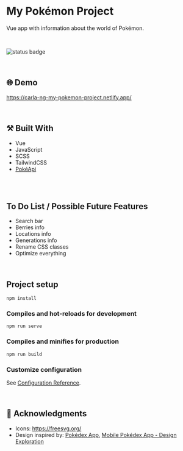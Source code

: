 # My Pokémon Project
Vue app with information about the world of Pokémon.

<br/>

![status badge](https://img.shields.io/badge/status-in%20progress-yellow)

<br/>

## :globe_with_meridians: Demo
https://carla-ng-my-pokemon-project.netlify.app/

<br/>

## :hammer_and_pick: Built With
* Vue
* JavaScript
* SCSS
* TailwindCSS
* [PokéApi](https://pokeapi.co/)

<br/>

<br/>

## To Do List / Possible Future Features
* Search bar
* Berries info
* Locations info
* Generations info
* Rename CSS classes
* Optimize everything

<br/>

## Project setup
```
npm install
```

### Compiles and hot-reloads for development
```
npm run serve
```

### Compiles and minifies for production
```
npm run build
```

### Customize configuration
See [Configuration Reference](https://cli.vuejs.org/config/).

<br/>

## :clap: Acknowledgments
* Icons: https://freesvg.org/
* Design inspired by: [Pokédex App](https://dribbble.com/shots/6540871-Pokedex-App/attachments/6540871-Pokedex-App?mode=media), [Mobile Pokédex App - Design Exploration](https://dribbble.com/shots/16833947-Mobile-Pokedex-App-Design-Exploration?utm_source=Clipboard_Shot&utm_campaign=sulistryono&utm_content=Mobile%20Pokedex%20App%20-%20Design%20Exploration&utm_medium=Social_Share&utm_source=Clipboard_Shot&utm_campaign=sulistryono&utm_content=Mobile%20Pokedex%20App%20-%20Design%20Exploration&utm_medium=Social_Share)
